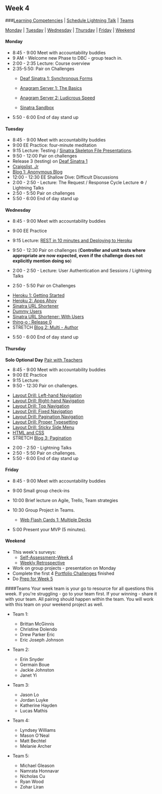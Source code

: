 ## Week 4

###[Learning Competencies](learning-competencies/week-4-lc.md) | [Schedule Lightning Talk](lightning-talks/lt-week4.md) | [Teams](#teams)

[Monday](#monday) | [Tuesday](#tuesday) | [Wednesday](#wednesday) | [Thursday](#thursday) | [Friday](#friday) | [Weekend](#weekend)


#### Monday

- 8:45 - 9:00 Meet with accountability buddies
- 9 AM - Welcome new Phase to DBC - group teach in.
- 2:00 - 2:35 Lecture: Course overview
- 2:35-5:50: Pair on Challenges
  - [Deaf Sinatra 1: Synchronous Forms](../../../deaf-sinatra-1-synchronous-forms-challenge)
  - [Anagram Server 1: The Basics](../../../anagram-server-1-the-basics-challenge)

  - [Anagram Server 2: Ludicrous Speed](../../../anagram-server-2-ludicrous-speed-challenge)
  - [Sinatra Sandbox](../../../sinatra-sandbox-challenge)
- 5:50 - 6:00 End of day stand up

#### Tuesday


- 8:45 - 9:00 Meet with accountability buddies
- 9:00 EE Practice: four-minute meditation
- 9:15 Lecture: Testing / [Sinatra Skeleton File Presentations](skeleton.md).
- 9:50 - 12:00 Pair on challenges
 - Release 3 (testing) on [Deaf Sinatra 1](../../../deaf-sinatra-1-synchronous-forms-challenge)
  - [Craigslist, Jr](../../../craigslist-jr-challenge)
  - [Blog 1: Anonymous Blog](../../../blog-1-anonymous-blog-challenge)
- 12:00 - 12:30 EE Shallow Dive: Difficult Discussions
- 2:00 - 2:50 - Lecture: The Request / Response Cycle Lecture ♽ / Lightning Talks
- 2:50 - 5:50 Pair on challenges
- 5:50 - 6:00 End of day stand up

#### Wednesday

- 8:45 - 9:00 Meet with accountability buddies
- 9:00 EE Practice
- 9:15 Lecture: [REST in 10 minutes and Deploying to Heroku]()
- 9:50 - 12:30 Pair on challenges (**Controller and unit tests where
  appropriate are now expected, even if the challenge does not explicitly mention doing so**)

- 2:00 - 2:50 - Lecture: User Authentication and Sessions  / Lightning Talks
- 2:50 - 5:50 Pair on Challenges
* [Heroku 1: Getting Started](../../../heroku-1-getting-started-challenge)
* [Heroku 2: Apps Ahoy](../../../heroku-2-apps-ahoy-challenge)
* [Sinatra URL Shortener](../../../sinatra-url-shortener-challenge)
* [Dummy Users](../../../dummy-users-challenge)
* [Sinatra URL Shortener: With Users](../../../sinatra-url-shortener-with-users-challenge)
* [thing-o : Release 0](../../../thing-o-challenge)
* STRETCH [Blog 2: Multi - Author](../../../blog-2-multi-author-challenge)

- 5:50 - 6:00 End of day stand up

#### Thursday
**Solo Optional Day**
[Pair with Teachers]()


- 8:45 - 9:00 Meet with accountability buddies
- 9:00 EE Practice
- 9:15 Lecture:
- 9:50 - 12:30 Pair on challenges.

* [Layout Drill: Left-hand Navigation](../../../layout-drill-left-hand-navigation-challenge)
 * [Layout Drill: Right-hand Navigation](../../../layout-drill-right-hand-navigation-challenge)
 * [Layout Drill: Top Navigation](../../../layout-drill-top-navigation-challenge)
 * [Layout Drill: Fixed Navigation](../../../layout-drill-fixed-navigation-challenge)
 * [Layout Drill: Pagination Navigation](../../../layout-drill-pagination-navigation-challenge)
 * [Layout Drill: Proper Typesetting](../../../layout-drill-proper-typesetting-challenge)
 * [Layout Drill: Sticky Side Menu](../../../layout-drill-sticky-side-menu-challenge)
 * [HTML and CSS](../../../html-and-css-challenge)
 * STRETCH [Blog 3: Pagination](../../../blog-3-pagination-challenge)

- 2:00 - 2:50 - Lightning Talks
- 2:50 - 5:50 Pair on challenges.
- 5:50 - 6:00 End of day stand up

#### Friday

- 8:45 - 9:00 Meet with accountability buddies
- 9:00 Small group check-ins
- 10:00 Brief lecture on Agile, Trello, Team strategies

- 10:30 Group Project in Teams.
  - [Web Flash Cards 1: Multiple Decks](../../../web-flash-cards-1-multiple-decks-challenge)
- 5:00 Present your MVP (5 minutes).

#### Weekend


- This week's surveys:
  - [Self-Assessment–Week 4](https://docs.google.com/forms/d/1bvdA2O8N8GfCZYjZDEuAwg8fpfMJaZ0GSUZAJ-5Apao/viewform)
  - [Weekly Retrospective](http://bit.ly/sfretro)
- Work on group projects - presentation on Monday
- Complete the first 4 [Portfolio Challenges](portfolio_challenges.md) finished
- Do [Prep for Week 5](./weekend_work_end_week_4.md)


####Teams
Your week team is your go to resource for all questions this week. If you're struggling - go to your team first.  If your winning - share it with your team.  All pairing should happen within the team.  You will work with this team on your weekend project as well.

* Team 1:
  * Brittan McGinnis
  * Christine Dolendo
  * Drew Parker Eric
  * Eric Joseph Johnson

* Team 2:
  * Erin Snyder
  * Germain Boue
  * Jackie Johnston
  * Janet Yi

* Team 3:
  * Jason Lo
  * Jordan Luyke
  * Katherine Hayden
  * Lucas Mathis

* Team 4:
  * Lyndsey Williams
  * Mason O'Neal
  * Matt Bechtel
  * Melanie Archer

* Team 5:
  * Michael Gleason
  * Namrata Honnavar
  * Nicholas Cu
  * Ryan Wood
  * Zohar Liran
